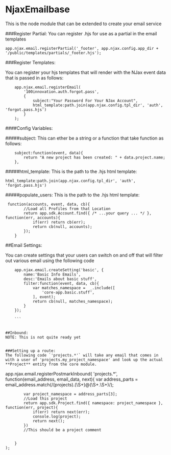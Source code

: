 NjaxEmailbase
=============

This is the node module that can be extended to create your email service

###Register Partial:
You can register .hjs for use as a partial in the email templates

```
app.njax.email.registerPartial('_footer', app.njax.config.app_dir + '/public/templates/partials/_footer.hjs');
```

###Register Templates:

You can register your hjs templates that will render with the NJax event data that is passed in as follows:
```
	app.njax.email.registerEmail(
		'100innovation.auth.forgot.pass',
		{
			subject:"Your Password For Your NJax Account",
			html_template:path.join(app.njax.config.tpl_dir', 'auth', 'forgot.pass.hjs')
		}
	);

```




####Config Variables:

#####subject:
This can ether be a string or a function that take function as follows:

```
	subject:function(event, data){
        return "A new project has been created: " + data.project.name;
    },

```

#####html_template:
This is the path to the .hjs html template:

```
html_template:path.join(app.njax.config.tpl_dir', 'auth', 'forgot.pass.hjs')
```


#####populate_users:
This is the path to the .hjs html template:

```
 function(accounts, event, data, cb){
        //Load all Profiles from that Location
        return app.sdk.Account.find({ /* ...your query ... */ }, function(err, accounts){
            if(err) return cb(err);
            return cb(null, accounts);
        });
    }
```




##Email Settings:

You can create settings that your users can switch on and off that will filter out various email using the following code

```
    app.njax.email.createSetting('basic', {
		name:'Basic Info Emails',
		desc:'Emails about basic stuff',
		filter:function(event, data, cb){
			var matches_namespace =  _.include([
				'core-app.basic.stuff',
			], event);
			return cb(null, matches_namespace);
		}
	});

	```


##Inbound:
NOTE: This is not quite ready yet


###Setting up a route:
The following code `'projects.*'` will take any email that comes in with a user of 'projects.my_project_namespace' and look up the actual **Project** entity from the core module.

```
app.njax.email.registerPostmarkInbound(
		'projects.*',
		function(email_address, email_data, next){
			var address_parts = email_address.match(/(projects)\.(\S+)@(\S+\.\S+)/);

			var project_namespace = address_parts[3];
			//Load this project
			return app.sdk.Project.find({ namespace: project_namespace }, function(err, project){
				if(err) return next(err);
				console.log(project);
				return next();
			})
			//This should be a project comment


		}
	);
```
